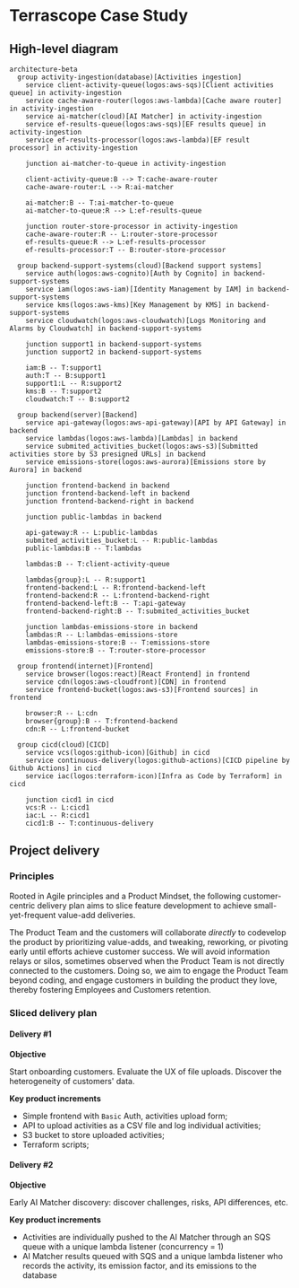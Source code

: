 # Terrascope Case Study

## High-level diagram

```mermaid
architecture-beta
  group activity-ingestion(database)[Activities ingestion]
    service client-activity-queue(logos:aws-sqs)[Client activities queue] in activity-ingestion
    service cache-aware-router(logos:aws-lambda)[Cache aware router] in activity-ingestion
    service ai-matcher(cloud)[AI Matcher] in activity-ingestion
    service ef-results-queue(logos:aws-sqs)[EF results queue] in activity-ingestion
    service ef-results-processor(logos:aws-lambda)[EF result processor] in activity-ingestion

    junction ai-matcher-to-queue in activity-ingestion

    client-activity-queue:B --> T:cache-aware-router
    cache-aware-router:L --> R:ai-matcher

    ai-matcher:B -- T:ai-matcher-to-queue
    ai-matcher-to-queue:R --> L:ef-results-queue

    junction router-store-processor in activity-ingestion
    cache-aware-router:R -- L:router-store-processor
    ef-results-queue:R --> L:ef-results-processor
    ef-results-processor:T -- B:router-store-processor

  group backend-support-systems(cloud)[Backend support systems]
    service auth(logos:aws-cognito)[Auth by Cognito] in backend-support-systems
    service iam(logos:aws-iam)[Identity Management by IAM] in backend-support-systems
    service kms(logos:aws-kms)[Key Management by KMS] in backend-support-systems
    service cloudwatch(logos:aws-cloudwatch)[Logs Monitoring and Alarms by Cloudwatch] in backend-support-systems

    junction support1 in backend-support-systems
    junction support2 in backend-support-systems

    iam:B -- T:support1
    auth:T -- B:support1
    support1:L -- R:support2
    kms:B -- T:support2
    cloudwatch:T -- B:support2

  group backend(server)[Backend]
    service api-gateway(logos:aws-api-gateway)[API by API Gateway] in backend
    service lambdas(logos:aws-lambda)[Lambdas] in backend
    service submited_activities_bucket(logos:aws-s3)[Submitted activities store by S3 presigned URLs] in backend
    service emissions-store(logos:aws-aurora)[Emissions store by Aurora] in backend

    junction frontend-backend in backend
    junction frontend-backend-left in backend
    junction frontend-backend-right in backend
    
    junction public-lambdas in backend

    api-gateway:R -- L:public-lambdas
    submited_activities_bucket:L -- R:public-lambdas
    public-lambdas:B -- T:lambdas

    lambdas:B -- T:client-activity-queue

    lambdas{group}:L -- R:support1
    frontend-backend:L -- R:frontend-backend-left
    frontend-backend:R -- L:frontend-backend-right
    frontend-backend-left:B -- T:api-gateway
    frontend-backend-right:B -- T:submited_activities_bucket
  
    junction lambdas-emissions-store in backend 
    lambdas:R -- L:lambdas-emissions-store
    lambdas-emissions-store:B -- T:emissions-store
    emissions-store:B -- T:router-store-processor

  group frontend(internet)[Frontend]
    service browser(logos:react)[React Frontend] in frontend
    service cdn(logos:aws-cloudfront)[CDN] in frontend
    service frontend-bucket(logos:aws-s3)[Frontend sources] in frontend

    browser:R -- L:cdn
    browser{group}:B -- T:frontend-backend
    cdn:R -- L:frontend-bucket

  group cicd(cloud)[CICD]
    service vcs(logos:github-icon)[Github] in cicd
    service continuous-delivery(logos:github-actions)[CICD pipeline by Github Actions] in cicd
    service iac(logos:terraform-icon)[Infra as Code by Terraform] in cicd
    
    junction cicd1 in cicd
    vcs:R -- L:cicd1
    iac:L -- R:cicd1 
    cicd1:B -- T:continuous-delivery
```

## Project delivery

### Principles

Rooted in Agile principles and a Product Mindset, the following customer-centric delivery plan aims to slice feature development to achieve small-yet-frequent value-add deliveries.

The Product Team and the customers will collaborate _directly_ to codevelop the product by prioritizing value-adds, and tweaking, reworking, or pivoting early until efforts achieve customer success. We will avoid information relays or silos, sometimes observed when the Product Team is not directly connected to the customers. Doing so, we aim to engage the Product Team beyond coding, and engage customers in building the product they love, thereby fostering Employees and Customers retention.

### Sliced delivery plan

#### Delivery #1

**Objective**

Start onboarding customers. Evaluate the UX of file uploads. Discover the heterogeneity of customers' data.

**Key product increments**

- Simple frontend with `Basic` Auth, activities upload form;
- API to upload activities as a CSV file and log individual activities;
- S3 bucket to store uploaded activities;
- Terraform scripts;

#### Delivery #2

**Objective**

Early AI Matcher discovery: discover challenges, risks, API differences, etc.

**Key product increments**

- Activities are individually pushed to the AI Matcher through an SQS queue with a unique lambda listener (concurrency = 1)
- AI Matcher results queued with SQS and a unique lambda listener who records the activity, its emission factor, and its emissions to the database
